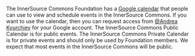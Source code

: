 The InnerSource Commons Foundation has a [Google calendar] that people can use to view and schedule events in the InnerSource Commons.
If you want to use the calendar, then you can request access from [@Andrea Kyurchiev] for your Google account.
The InnerSource Commons Public Calendar is for public events.
The InnerSource Commons Private Calendar is for private events and should only be used by Foundation members.
We expect that most events in the InnerSource Commons will be public.

[@Andrea Kyurchiev]: https://app.slack.com/client/T04PXKRM0/D05ARA7A6KE
[Google calendar]: https://calendar.google.com/calendar/embed?src=c_62694f414055ac569e5cb12dafbb0890ca22f3640b177a4b10b53171fbc9bdd4%40group.calendar.google.com
